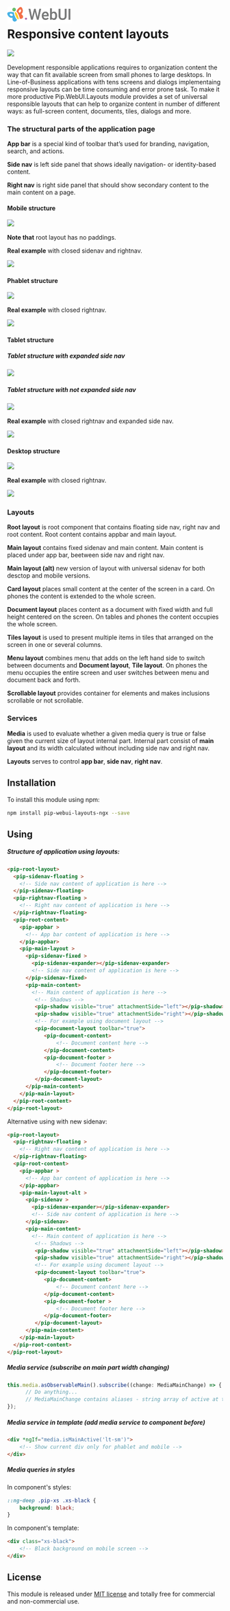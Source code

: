 # <img src="https://github.com/pip-webui/pip-webui/raw/master/doc/Logo.png" alt="Pip.WebUI Logo" style="max-width:30%"> <br/> Responsive content layouts

![](https://img.shields.io/badge/license-MIT-blue.svg)

Development responsible applications requires to organization content the way that can fit available screen from small phones to large desktops. In Line-of-Business applications with tens screens and dialogs implementaing responsive layouts can be time consuming and error prone task. To make it more productive Pip.WebUI.Layouts module provides a set of universal responsible layouts that can help to organize content in number of different ways: as full-screen content, documents, tiles, dialogs and more.

### The structural parts of the application page

**App bar** is a special kind of toolbar that’s used for branding, navigation, search, and actions.

**Side nav** is left side panel that shows ideally navigation- or identity-based content. 

**Right nav** is right side panel that should show secondary content to the main content on a page.

#### Mobile structure

<a href="https://github.com/pip-webui2/pip-webui-layouts-ngx/raw/master/doc/images/mobile_layout.png" style="display: block">
    <img src="https://github.com/pip-webui2/pip-webui-layouts-ngx/raw/master/doc/images/mobile_layout.png"/>
</a>

**Note that** root layout has no paddings.

**Real example** with closed sidenav and rightnav.

<a href="https://github.com/pip-webui2/pip-webui-layouts-ngx/raw/master/doc/images/mobile_layout_screenshot.png" style="display: block; max-width: 512px">
    <img src="https://github.com/pip-webui2/pip-webui-layouts-ngx/raw/master/doc/images/mobile_layout_screenshot.png"/>
</a>

#### Phablet structure

<a href="https://github.com/pip-webui2/pip-webui-layouts-ngx/raw/master/doc/images/fablet_layout.png" style="display: block">
    <img src="https://github.com/pip-webui2/pip-webui-layouts-ngx/raw/master/doc/images/fablet_layout.png"/>
</a>

**Real example** with closed rightnav.

<a href="https://github.com/pip-webui2/pip-webui-layouts-ngx/raw/master/doc/images/fablet_layout_screenshot.png" style="display: block; max-width: 700px">
    <img src="https://github.com/pip-webui2/pip-webui-layouts-ngx/raw/master/doc/images/fablet_layout_screenshot.png"/>
</a>

#### Tablet structure

##### Tablet structure with expanded side nav

<a href="https://github.com/pip-webui2/pip-webui-layouts-ngx/raw/master/doc/images/tablet_layout_opened.png" style="display: block">
    <img src="https://github.com/pip-webui2/pip-webui-layouts-ngx/raw/master/doc/images/tablet_layout_opened.png"/>
</a>

##### Tablet structure with not expanded side nav

<a href="https://github.com/pip-webui2/pip-webui-layouts-ngx/raw/master/doc/images/tablet_layout_closed.png" style="display: block">
    <img src="https://github.com/pip-webui2/pip-webui-layouts-ngx/raw/master/doc/images/tablet_layout_closed.png"/>
</a>

**Real example** with closed rightnav and expanded side nav.

<a href="https://github.com/pip-webui2/pip-webui-layouts-ngx/raw/master/doc/images/tablet_layout_opened_screenshot.png" style="display: block; max-width: 1000px">
    <img src="https://github.com/pip-webui2/pip-webui-layouts-ngx/raw/master/doc/images/tablet_layout_opened_screenshot.png"/>
</a>

#### Desktop structure

<a href="https://github.com/pip-webui2/pip-webui-layouts-ngx/raw/master/doc/images/desktop_layout.png" style="display: block">
    <img src="https://github.com/pip-webui2/pip-webui-layouts-ngx/raw/master/doc/images/desktop_layout.png"/>
</a>

**Real example** with closed rightnav.

<a href="https://github.com/pip-webui2/pip-webui-layouts-ngx/raw/master/doc/images/desktop_layout_screenshot.png" style="display: block;">
    <img src="https://github.com/pip-webui2/pip-webui-layouts-ngx/raw/master/doc/images/desktop_layout_screenshot.png"/>
</a>

### Layouts

**Root layout** is root component that contains floating side nav, right nav and root content. Root content contains appbar and main layout.

**Main layout** contains fixed sidenav and main content. Main content is placed under app bar, beetween side nav and right nav.

**Main layout (alt)** new version of layout with universal sidenav for both desctop and mobile versions.

**Card layout** places small content at the center of the screen in a card. On phones the content is extended to the whole screen.

**Document layout** places content as a document with fixed width and full height centered on the screen. On tables and phones the content occupies the whole screen.

**Tiles layout** is used to present multiple items in tiles that arranged on the screen in one or several columns.

**Menu layout** combines menu that adds on the left hand side to switch between documents and **Document layout**, **Tile layout**. On phones the menu occupies the entire screen and user switches between menu and document back and forth. 

**Scrollable layout** provides container for elements and makes inclusions scrollable or not scrollable.

### Services

**Media** is used to evaluate whether a given media query is true or false given the current size of layout internal part. 
Internal part consist of **main layout** and its width calculated without including side nav and right nav.

**Layouts** serves to control **app bar**, **side nav**, **right nav**.

## Installation

To install this module using npm:

```bash
npm install pip-webui-layouts-ngx --save
```

## Using

##### Structure of application using layouts:

```html
<pip-root-layout>
  <pip-sidenav-floating >
    <!-- Side nav content of application is here -->
  </pip-sidenav-floating>
  <pip-rightnav-floating >
    <!-- Right nav content of application is here -->
  </pip-rightnav-floating>
  <pip-root-content>
    <pip-appbar >
      <!-- App bar content of application is here -->
    </pip-appbar>
    <pip-main-layout >
      <pip-sidenav-fixed >
        <pip-sidenav-expander></pip-sidenav-expander>
        <!-- Side nav content of application is here -->
      </pip-sidenav-fixed>
      <pip-main-content>
        <!-- Main content of application is here -->
         <!-- Shadows -->
         <pip-shadow visible="true" attachmentSide="left"></pip-shadow>
         <pip-shadow visible="true" attachmentSide="right"></pip-shadow>
         <!-- For example using document layout -->
         <pip-document-layout toolbar="true">
            <pip-document-content>
                <!-- Document content here -->
            </pip-document-content>
            <pip-document-footer >
                <!-- Document footer here -->
            </pip-document-footer>
         </pip-document-layout>
      </pip-main-content>
    </pip-main-layout>
  </pip-root-content>
</pip-root-layout>
```

Alternative using with new sidenav:

```html
<pip-root-layout>
  <pip-rightnav-floating >
    <!-- Right nav content of application is here -->
  </pip-rightnav-floating>
  <pip-root-content>
    <pip-appbar >
      <!-- App bar content of application is here -->
    </pip-appbar>
    <pip-main-layout-alt >
      <pip-sidenav >
        <pip-sidenav-expander></pip-sidenav-expander>
        <!-- Side nav content of application is here -->
      </pip-sidenav>
      <pip-main-content>
        <!-- Main content of application is here -->
         <!-- Shadows -->
         <pip-shadow visible="true" attachmentSide="left"></pip-shadow>
         <pip-shadow visible="true" attachmentSide="right"></pip-shadow>
         <!-- For example using document layout -->
         <pip-document-layout toolbar="true">
            <pip-document-content>
                <!-- Document content here -->
            </pip-document-content>
            <pip-document-footer >
                <!-- Document footer here -->
            </pip-document-footer>
         </pip-document-layout>
      </pip-main-content>
    </pip-main-layout>
  </pip-root-content>
</pip-root-layout>
```

##### Media service (subscribe on main part width changing)

```typescript
this.media.asObservableMain().subscribe((change: MediaMainChange) => {
      // Do anything...
      // MediaMainChange contains aliases - string array of active at this moment media query aliases
});
```

##### Media service in template (add media service to component before)

```html
<div *ngIf="media.isMainActive('lt-sm')">
    <!-- Show current div only for phablet and mobile -->
</div>
```

##### Media queries in styles

In component's styles:
```css
::ng-deep .pip-xs .xs-black {
    background: black;
}
```

In component's template:
```html
<div class="xs-black">
    <!-- Black background on mobile screen -->
</div>
```

## <a name="license"></a>License

This module is released under [MIT license](License) and totally free for commercial and non-commercial use.
